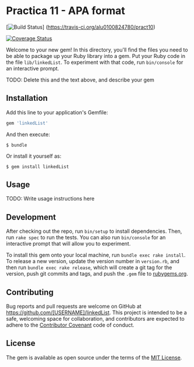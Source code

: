 # Practica 11 - APA format

[![Build Status](https://travis-ci.org/alu0100824780/pract10.svg?branch=master)] (https://travis-ci.org/alu0100824780/pract10)

[![Coverage Status](https://coveralls.io/repos/alu0100824780/pract10/badge.svg?branch=master&service=github)](https://coveralls.io/github/alu0100824780/pract10?branch=master)

Welcome to your new gem! In this directory, you'll find the files you need to be able to package up your Ruby library into a gem. Put your Ruby code in the file `lib/linkedList`. To experiment with that code, run `bin/console` for an interactive prompt.

TODO: Delete this and the text above, and describe your gem

## Installation

Add this line to your application's Gemfile:

```ruby
gem 'linkedList'
```

And then execute:

    $ bundle

Or install it yourself as:

    $ gem install linkedList


## Usage

TODO: Write usage instructions here

## Development

After checking out the repo, run `bin/setup` to install dependencies. Then, run `rake spec` to run the tests. You can also run `bin/console` for an interactive prompt that will allow you to experiment.

To install this gem onto your local machine, run `bundle exec rake install`. To release a new version, update the version number in `version.rb`, and then run `bundle exec rake release`, which will create a git tag for the version, push git commits and tags, and push the `.gem` file to [rubygems.org](https://rubygems.org).

## Contributing

Bug reports and pull requests are welcome on GitHub at https://github.com/[USERNAME]/linkedList. This project is intended to be a safe, welcoming space for collaboration, and contributors are expected to adhere to the [Contributor Covenant](contributor-covenant.org) code of conduct.


## License

The gem is available as open source under the terms of the [MIT License](http://opensource.org/licenses/MIT).

